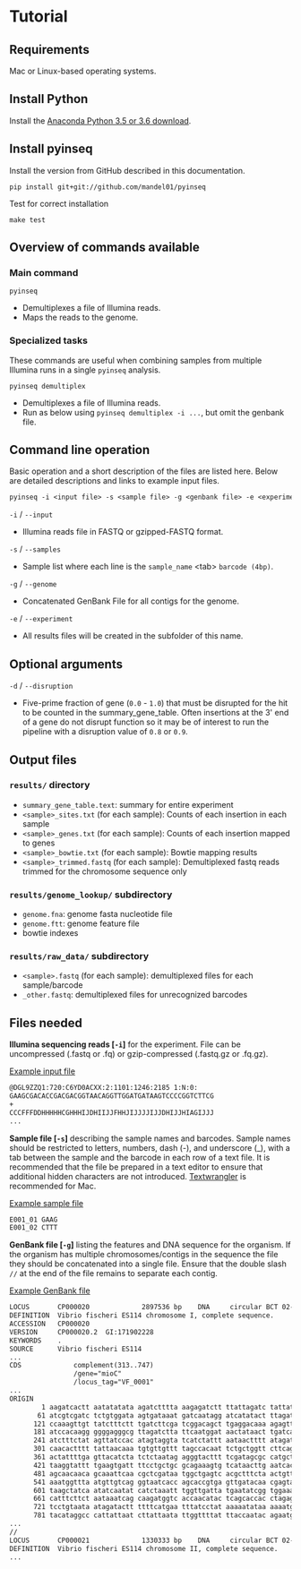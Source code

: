 # Tutorial

## Requirements

Mac or Linux-based operating systems.

## Install Python

Install the [Anaconda Python 3.5 or 3.6 download](https://www.continuum.io/downloads).  

## Install pyinseq

Install the version from GitHub described in this documentation.

```
pip install git+git://github.com/mandel01/pyinseq
```

Test for correct installation

```
make test
```

## Overview of commands available

### Main command

`pyinseq`

- Demultiplexes a file of Illumina reads.
- Maps the reads to the genome.

### Specialized tasks

These commands are useful when combining samples from multiple Illumina runs in a single `pyinseq` analysis.

`pyinseq demultiplex`

- Demultiplexes a file of Illumina reads.
- Run as below using `pyinseq demultiplex -i ...`, but omit the genbank file.

## Command line operation

Basic operation and a short description of the files are listed here. Below are detailed descriptions and links to example input files.

```txt
pyinseq -i <input file> -s <sample file> -g <genbank file> -e <experiment name>
```

`-i` / `--input`

- Illumina reads file in FASTQ or gzipped-FASTQ format.

`-s` / `--samples`

- Sample list where each line is the `sample_name` \<tab\> `barcode (4bp)`.

`-g` / `--genome`

- Concatenated GenBank File for all contigs for the genome.

`-e` / `--experiment`

- All results files will be created in the subfolder of this name.

## Optional arguments

`-d` / `--disruption`

- Five-prime fraction of gene (`0.0` - `1.0`) that must be disrupted for the hit to be counted in the summary_gene_table. Often insertions at the 3' end of a gene do not disrupt function so it may be of interest to run the pipeline with a disruption value of `0.8` or `0.9`.

## Output files

### `results/` directory  

- `summary_gene_table.text`: summary for entire experiment  
- `<sample>_sites.txt` (for each sample): Counts of each insertion in each sample   
- `<sample>_genes.txt` (for each sample): Counts of each insertion mapped to genes  
- `<sample>_bowtie.txt` (for each sample): Bowtie mapping results  
- `<sample>_trimmed.fastq` (for each sample): Demultiplexed fastq reads trimmed for the chromosome sequence only  

### `results/genome_lookup/` subdirectory
- `genome.fna`: genome fasta nucleotide file  
- `genome.ftt`: genome feature file  
- bowtie indexes  

### `results/raw_data/` subdirectory
- `<sample>.fastq` (for each sample): demultiplexed files for each sample/barcode
- `_other.fastq`: demultiplexed files for unrecognized barcodes


## Files needed

**Illumina sequencing reads [`-i`]** for the experiment. File can be uncompressed (.fastq or .fq) or gzip-compressed (.fastq.gz or .fq.gz).

[Example input file](https://github.com/mandel01/pyinseq/blob/master/pyinseq/tests/data/input/example01.fastq)  

```txt
@DGL9ZZQ1:720:C6YD0ACXX:2:1101:1246:2185 1:N:0:
GAAGCGACACCGACGACGGTAACAGGTTGGATGATAAGTCCCCGGTCTTCG
+
CCCFFFDDHHHHHCGHHHIJDHIIJJFHHJIJJJJIJJDHIJJHIAGIJJJ
...
```

**Sample file [`-s`]** describing the sample names and barcodes. Sample names should be restricted to letters, numbers, dash (-), and underscore (_), with a tab between the sample and the barcode in each row of a text file. It is recommended that the file be prepared in a text editor to ensure that additional hidden characters are not introduced. [Textwrangler](http://www.barebones.com/products/TextWrangler/) is recommended for Mac.

[Example sample file](https://github.com/mandel01/pyinseq/blob/master/pyinseq/tests/data/input/example01.txt)  

```txt
E001_01	GAAG
E001_02	CTTT
```

**GenBank file [`-g`]** listing the features and DNA sequence for the organism. If the organism has multiple chromosomes/contigs in the sequence the file they should be concatenated into a single file. Ensure that the double slash `//` at the end of the file remains to separate each contig.

[Example GenBank file](https://github.com/mandel01/pyinseq/blob/master/pyinseq/tests/data/input/ES114v2.gb)  

```txt
LOCUS       CP000020             2897536 bp    DNA     circular BCT 02-APR-2008
DEFINITION  Vibrio fischeri ES114 chromosome I, complete sequence.
ACCESSION   CP000020
VERSION     CP000020.2  GI:171902228
KEYWORDS    .
SOURCE      Vibrio fischeri ES114
...
CDS             complement(313..747)
                /gene="mioC"
                /locus_tag="VF_0001"
...
ORIGIN
        1 aagatcactt aatatatata agatctttta aagagatctt ttattagatc tattatatag
       61 atcgtcgatc tctgtggata agtgataaat gatcaatagg atcatatact ttagatggat
      121 ccaaagttgt tatctttctt tgatcttcga tcggacagct tgaggacaaa agagttagtt
      181 atccacaagg ggggagggcg ttagatctta ttcaatggat aactataact tgatcactgg
      241 atctttctat agttatccac atagtaggta tcatctattt aataactttt atagatcgga
      301 caacactttt tattaacaaa tgtgttgttt tagccacaat tctgctggtt cttcagggat
      361 actattttga gttacatcta tctctaatag agggtacttt tcgatagcgc catgctcttt
      421 taaggtattt tgaagtgatt ttcctgctgc gcagaaagtg tcataacttg aatcaccgat
      481 agcaacaaca gcaaattcaa cgctcgataa tggctgagtc acgctttcta actgttgaat
      541 aaatggttta atgttgtcag ggtaatcacc agcaccgtga gttgatacaa cgagtaacca
      601 taagctatca atatcaatat catctaaatt tggttgatta tgaatatcgg tggaaaaatc
      661 catttcttct aataaatcag caagatggtc accaacatac tcagcaccac ctagagtgct
      721 tcctgtaata atagatactt ttttcatgaa tttatcctat aaaaatataa aaaatgggcc
      781 tacataggcc cattattaat cttattaata ttggttttat ttaccaatac agaatgaagt
...
//
LOCUS       CP000021             1330333 bp    DNA     circular BCT 02-APR-2008
DEFINITION  Vibrio fischeri ES114 chromosome II, complete sequence.
...
```
